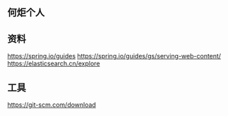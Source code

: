 ## 何炬个人

## 资料
https://spring.io/guides
https://spring.io/guides/gs/serving-web-content/
https://elasticsearch.cn/explore

## 工具
https://git-scm.com/download
